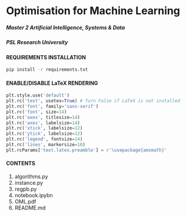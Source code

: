 # Optimisation for Machine Learning

##### Master 2 Artificial Intelligence, Systems & Data
##### PSL Research University

#### REQUIREMENTS INSTALLATION
```bash
pip install -r requirements.txt
```
#### ENABLE/DISABLE LaTeX RENDERING
```python
plt.style.use('default')
plt.rc('text', usetex=True) # Turn False if LaTeX is not installed
plt.rc('font', family='sans-serif')
plt.rc('font', size=14)
plt.rc('axes', titlesize=14)
plt.rc('axes', labelsize=14)
plt.rc('xtick', labelsize=12)
plt.rc('ytick', labelsize=12)
plt.rc('legend', fontsize=14)
plt.rc('lines', markersize=10)
plt.rcParams['text.latex.preamble'] = r'\usepackage{amsmath}'
```
#### CONTENTS
1. algorithms.py
2. instance.py
3. regpb.py
4. notebook.ipybn
5. OML.pdf
6. README.md